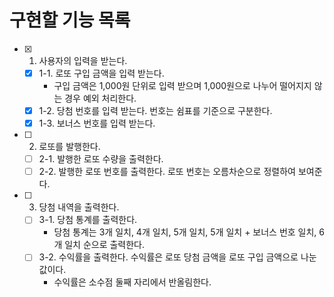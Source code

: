 # 구현할 기능 목록
- [x] 1. 사용자의 입력을 받는다.
  - [x] 1-1. 로또 구입 금액을 입력 받는다.
    - 구입 금액은 1,000원 단위로 입력 받으며 1,000원으로 나누어 떨어지지 않는 경우 예외 처리한다.
  - [x] 1-2. 당첨 번호를 입력 받는다. 번호는 쉼표를 기준으로 구분한다.
  - [x] 1-3. 보너스 번호를 입력 받는다.
- [ ] 2. 로또를 발행한다.
  - [ ] 2-1. 발행한 로또 수량을 출력한다.
  - [ ] 2-2. 발행한 로또 번호를 출력한다. 로또 번호는 오름차순으로 정렬하여 보여준다.
- [ ] 3. 당첨 내역을 출력한다.
  - [ ] 3-1. 당첨 통계를 출력한다.
    - 당첨 통계는 3개 일치, 4개 일치, 5개 일치, 5개 일치 + 보너스 번호 일치, 6개 일치 순으로 출력한다. 
  - [ ] 3-2. 수익률을 출력한다. 수익률은 로또 당첨 금액을 로또 구입 금액으로 나눈 값이다.
    - 수익률은 소수점 둘째 자리에서 반올림한다.